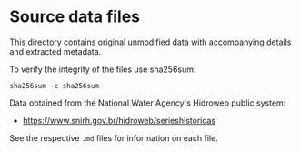 # Source data files

This directory contains original unmodified data with accompanying details and extracted metadata.

To verify the integrity of the files use sha256sum:

```
sha256sum -c sha256sum
```

Data obtained from the National Water Agency's Hidroweb public system:

- <https://www.snirh.gov.br/hidroweb/serieshistoricas>

See the respective `.md` files for information on each file.


